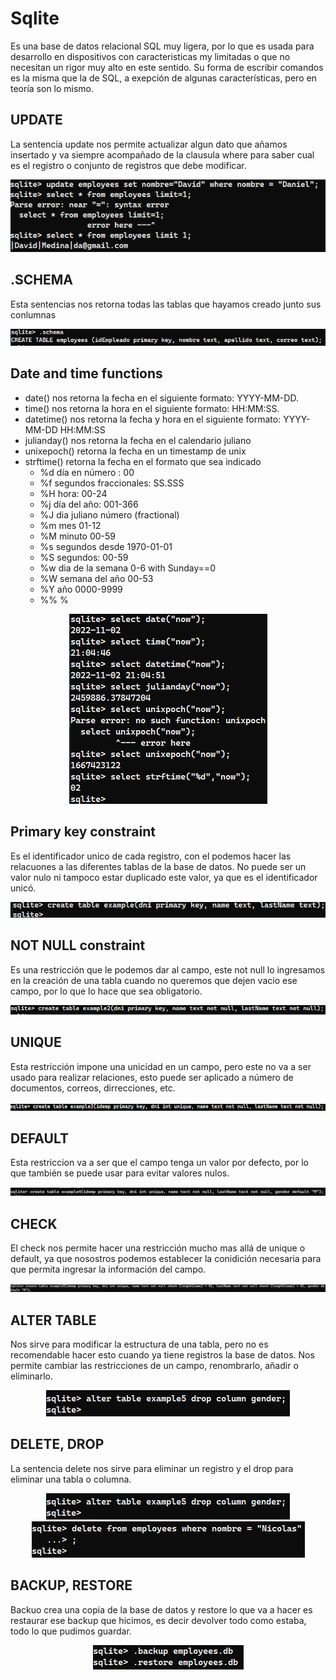 # Sqlite

Es una base de datos relacional SQL muy ligera, por lo que es usada para
desarrollo en dispositivos con caracteristicas my limitadas o que no
necesitan un rigor muy alto en este sentido. Su forma de escribir comandos
es la misma que la de SQL, a exepción de algunas características, pero
en teoría son lo mismo.

## UPDATE

La sentencia update nos permite actualizar algun dato que añamos insertado
y va siempre acompañado de la clausula where para saber cual es el registro
o conjunto de registros que debe modificar.

<div style="text-align: center;">
<img src="./images/1.png">
</div>

## .SCHEMA

Esta sentencias nos retorna todas las tablas que hayamos creado junto
sus conlumnas

<div style="text-align: center;">
<img src="./images/2.png">
</div>

## Date and time functions

* date() nos retorna la fecha en el siguiente formato: YYYY-MM-DD.
* time() nos retorna la hora en el siguiente formato: HH:MM:SS.
* datetime() nos retorna la fecha y hora en el siguiente formato: YYYY-MM-DD HH:MM:SS
* julianday() nos retorna la fecha en el calendario juliano
* unixepoch() retorna la fecha en un timestamp de unix
* strftime() retorna la fecha en el formato que sea indicado
    * %d		día en número : 00
    * %f		segundos fraccionales: SS.SSS
    * %H		hora: 00-24
    * %j		día del año: 001-366
    * %J		dia juliano número (fractional)
    * %m		mes 01-12
    * %M		minuto 00-59
    * %s		segundos desde 1970-01-01
    * %S		segundos: 00-59
    * %w		dia de la semana 0-6 with Sunday==0
    * %W		semana del año 00-53
    * %Y		año 0000-9999
    * %%		%

<div style="text-align: center;">
<img src="./images/3.png">
</div>

## Primary key constraint

Es el identificador unico de cada registro, con el podemos hacer las relacuones a las
diferentes tablas de la base de datos. No puede ser un valor nulo ni tampoco estar
duplicado este valor, ya que es el identificador unicó.

<div style="text-align: center;">
<img src="./images/4.png">
</div>

## NOT NULL constraint

Es una restricción que le podemos dar al campo, este not null lo ingresamos en la
creación de una tabla cuando no queremos que dejen vacio ese campo, por lo que lo
hace que sea obligatorio.

<div style="text-align: center;">
<img src="./images/5.png">
</div>

## UNIQUE

Esta restricción impone una unicidad en un campo, pero este no va a ser usado para
realizar relaciones, esto puede ser aplicado a número de documentos, correos,
dirrecciones, etc.

<div style="text-align: center;">
<img src="./images/6.png">
</div>

## DEFAULT

Esta restriccion va a ser que el campo tenga un valor por defecto, por lo que también
se puede usar para evitar valores nulos.

<div style="text-align: center;">
<img src="./images/7.png">
</div>

## CHECK

El check nos permite hacer una restricción mucho mas allá de unique o default, ya que
nosostros podemos establecer la conidición necesaria para que permita ingresar la
información del campo.

<div style="text-align: center;">
<img src="./images/8.png">
</div>

## ALTER TABLE

Nos sirve para modificar la estructura de una tabla, pero no es recomendable hacer esto
cuando ya  tiene registros la base de datos. Nos permite cambiar las restricciones de un campo,
renombrarlo, añadir o eliminarlo.

<div style="text-align: center;">
<img src="./images/9.png">
</div>

## DELETE, DROP

La sentencia delete nos sirve para eliminar un registro y el drop para eliminar una tabla
o columna.

<div style="text-align: center;">
<img src="./images/9.png">
</div>

<div style="text-align: center;">
<img src="./images/10.png">
</div>

## BACKUP, RESTORE

Backuo crea una copia de la base de datos y restore lo que va a hacer es restaurar ese
backup que hicimos, es decir devolver todo como estaba, todo lo que pudimos guardar.

<div style="text-align: center;">
<img src="./images/12.png">
</div>
